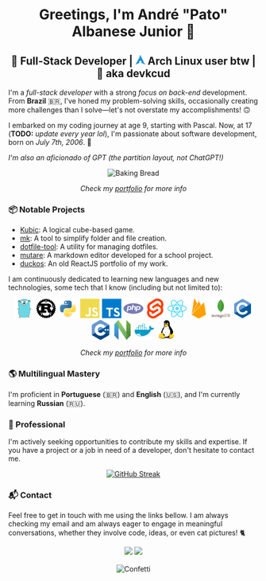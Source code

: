 <h1 align="center">Greetings, I'm André "Pato" Albanese Junior 👋</h1>
<h2 align="center">🚀 Full-Stack Developer | <img height="20" src="icons/archlinux.svg"> Arch Linux user btw | 🦆 aka devkcud</h2>

I'm a _full-stack developer_ with a strong _focus on back-end_ development. From **Brazil** 🇧🇷, I've honed my problem-solving skills, occasionally creating more challenges than I solve—let's not overstate my accomplishments! 🙃

I embarked on my coding journey at age 9, starting with Pascal. Now, at 17 (**TODO:** _update every year lol_), I'm passionate about software development, born on _July 7th, 2006_. 🎈

_I'm also an aficionado of GPT (the partition layout, not ChatGPT!)_

<div align="center">
	<img src="https://i.imgur.com/1gSB77J.gif" alt="Baking Bread" />
</div>

<p align="center">
	<i>Check my <a href="https://devkcud.vercel.app">portfolio</a> for more info</i>
</p>

### 📦️ Notable Projects

* [Kubic](https://github.com/devkcud/Kubic): A logical cube-based game.
* [mk](https://github.com/devkcud/mk): A tool to simplify folder and file creation.
* [dotfile-tool](https://github.com/devkcud/dotfile-tool): A utility for managing dotfiles.
* [mutare](https://github.com/devkcud/mutare): A markdown editor developed for a school project.
* [duckos](https://github.com/devkcud/duckos): An old ReactJS portfolio of my work.

I am continuously dedicated to learning new languages and new technologies, some tech that I know (including but not limited to):

<div align="center">
	<img alt="go" height="40" width="40" src="https://raw.githubusercontent.com/devicons/devicon/master/icons/go/go-original.svg">
	<img alt="rust" height="40" width="40" src="https://raw.githubusercontent.com/devicons/devicon/master/icons/rust/rust-plain.svg">
	<img alt="python" height="40" width="40" src="https://raw.githubusercontent.com/devicons/devicon/master/icons/python/python-original.svg">
	<img alt="js" height="40" width="40" src="https://raw.githubusercontent.com/devicons/devicon/master/icons/javascript/javascript-plain.svg">
	<img alt="ts" height="40" width="40" src="https://raw.githubusercontent.com/devicons/devicon/master/icons/typescript/typescript-plain.svg">
	<img alt="php" height="40" width="40" src="https://raw.githubusercontent.com/devicons/devicon/master/icons/php/php-plain.svg">
	<img alt="svelte" height="40" width="40" src="https://raw.githubusercontent.com/devicons/devicon/master/icons/svelte/svelte-original.svg">
	<img alt="react" height="40" width="40" src="https://raw.githubusercontent.com/devicons/devicon/master/icons/react/react-original.svg">
	<img alt="firebase" height="40" width="40" src="https://raw.githubusercontent.com/devicons/devicon/master/icons/firebase/firebase-plain.svg">
	<img alt="mongodb" height="40" width="40" src="https://raw.githubusercontent.com/devicons/devicon/master/icons/mongodb/mongodb-original-wordmark.svg">
	<img alt="c" height="40" width="40" src="https://raw.githubusercontent.com/devicons/devicon/master/icons/c/c-original.svg">
	<img alt="cpp" height="40" width="40" src="https://raw.githubusercontent.com/devicons/devicon/master/icons/cplusplus/cplusplus-original.svg">
	<img alt="neovim" height="40" width="40" src="icons/nvim.svg">
	<img alt="docker" height="40" width="40" src="https://raw.githubusercontent.com/devicons/devicon/master/icons/docker/docker-plain.svg">
	<img alt="docker" height="40" width="40" src="https://raw.githubusercontent.com/devicons/devicon/master/icons/linux/linux-original.svg">
</div>

<p align="center">
	<i>Check my <a href="https://devkcud.vercel.app">portfolio</a> for more info</i>
</p>

### 🌎 Multilingual Mastery

I'm proficient in **Portuguese** (🇧🇷) and **English** (🇺🇸), and I'm currently learning **Russian** (🇷🇺).

### 💼 Professional

I'm actively seeking opportunities to contribute my skills and expertise. If you have a project or a job in need of a developer, don't hesitate to contact me.

<p align="center">
	<a href="https://git.io/streak-stats">
		<img src="https://streak-stats.demolab.com?user=devkcud&theme=transparent&hide_border=true&hide_total_contributions=true" alt="GitHub Streak" />
	</a>
</p>

### 📬 Contact

Feel free to get in touch with me using the links bellow. I am always checking my email and am always eager to engage in meaningful conversations, whether they involve code, ideas, or even cat pictures! 🐈️

<div align="center">
	<a href = "mailto:andrescalisejr@gmail.com"><img src="https://img.shields.io/badge/-Gmail-%23cd3c2f?style=for-the-badge&logo=gmail&logoColor=white"></a>
	<a href = "mailto:patommmmm@proton.me"><img src="https://img.shields.io/badge/-Proton%20Mail-%236d4aff?style=for-the-badge&logo=protonmail&logoColor=white"></a>
</div>

<br />

<div align="center">
	<img src="https://i.imgur.com/7NbLOSy.gif" alt="Confetti" />
</div>
